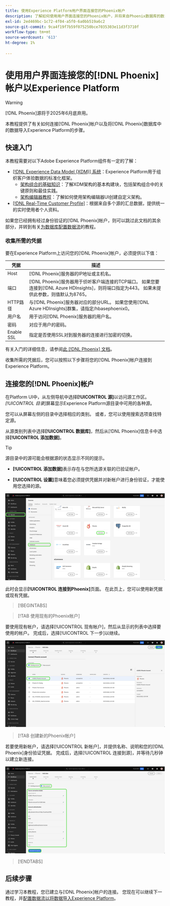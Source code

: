 ```yaml
---
title: 使用Experience Platform用户界面连接您的Phoenix帐户
description: 了解如何使用用户界面连接您的Phoenix帐户，并将来自Phoenix数据库的数据引入Experience Platform。
exl-id: 2ed469bc-1c72-4f04-a5f0-6a0bb519a6c2
source-git-commit: 9ca4f19f7b59f075250bce7035303e11d3f3710f
workflow-type: tm+mt
source-wordcount: '613'
ht-degree: 1%

---
```


# 使用用户界面连接您的[!DNL Phoenix]帐户以Experience Platform

>[!WARNING]
>
>[!DNL Phoenix]源将于2025年6月底弃用。

本教程提供了有关如何连接[!DNL Phoenix]帐户以及将[!DNL Phoenix]数据库中的数据导入Experience Platform的步骤。

## 快速入门

本教程需要对以下Adobe Experience Platform组件有一定的了解：

* [[!DNL Experience Data Model (XDM)] 系统](../../../../../xdm/home.md)：Experience Platform用于组织客户体验数据的标准化框架。
   * [架构组合的基础知识](../../../../../xdm/schema/composition.md)：了解XDM架构的基本构建块，包括架构组合中的关键原则和最佳实践。
   * [架构编辑器教程](../../../../../xdm/tutorials/create-schema-ui.md)：了解如何使用架构编辑器UI创建自定义架构。
* [[!DNL Real-Time Customer Profile]](../../../../../profile/home.md)：根据来自多个源的汇总数据，提供统一的实时使用者个人资料。

如果您已经拥有经过身份验证的[!DNL Phoenix]帐户，则可以跳过此文档的其余部分，并转到有关[为数据库配置数据流](../../dataflow/databases.md)的教程。

### 收集所需的凭据

要在Experience Platform上访问您的[!DNL Phoenix]帐户，必须提供以下值：

| 凭据 | 描述 |
| --- | --- |
| Host | [!DNL Phoenix]服务器的IP地址或主机名。 |
| 端口 | [!DNL Phoenix]服务器用于侦听客户端连接的TCP端口。 如果您要连接到[!DNL Azure HDInsights]，则将端口指定为443。 如果未提供此参数，则值默认为8765。 |
| HTTP路径 | 与[!DNL Phoenix]服务器对应的部分URL。 如果您使用[!DNL Azure HDInsights]群集，请指定/hbasephoenix0。 |
| 用户名 | 用于访问[!DNL Phoenix]服务器的用户名。 |
| 密码 | 对应于用户的密码。 |
| Enable SSL | 指定是否使用SSL对到服务器的连接进行加密的切换。 |

有关入门的详细信息，请参阅[此 [!DNL Phoenix] 文档](https://python-phoenixdb.readthedocs.io/en/latest/api.html)。

收集所需的凭据后，您可以按照以下步骤将您的[!DNL Phoenix]帐户连接到Experience Platform。

## 连接您的[!DNL Phoenix]帐户

在Platform UI中，从左侧导航中选择&#x200B;**[!UICONTROL 源]**&#x200B;以访问源工作区。 *[!UICONTROL 目录]*&#x200B;屏幕显示Experience Platform源目录中可用的各种源。

您可以从屏幕左侧的目录中选择相应的类别。 或者，您可以使用搜索选项查找特定源。

从源类别列表中选择&#x200B;**[!UICONTROL 数据库]**，然后从[!DNL Phoenix]信息卡中选择&#x200B;**[!UICONTROL 添加数据]**。

>[!TIP]
>
>源目录中的源可能会根据源的状态显示不同的提示。
> 
>* **[!UICONTROL 添加数据]**&#x200B;表示存在与您所选源关联的已验证帐户。
>
>* **[!UICONTROL 设置]**&#x200B;意味着您必须提供凭据并对新帐户进行身份验证，才能使用您选择的源。

![已选择Phoenix源卡的Experience PlatformUI上的源目录。](../../../../images/tutorials/create/phoenix/catalog.png)

此时会显示&#x200B;**[!UICONTROL 连接到Phoenix]**&#x200B;页面。 在此页上，您可以使用新凭据或现有凭据。

>[!BEGINTABS]

>[!TAB 使用现有的Phoenix帐户]

要使用现有帐户，请选择[!UICONTROL 现有帐户]，然后从显示的列表中选择要使用的帐户。 完成后，选择[!UICONTROL 下一步]以继续。

![组织中已存在的经过身份验证的Phoenix数据库帐户的列表。](../../../../images/tutorials/create/phoenix/existing.png)

>[!TAB 创建新的Phoenix帐户]

若要使用新帐户，请选择[!UICONTROL 新帐户]，并提供名称、说明和您的[!DNL Phoenix]身份验证凭据。 完成后，选择[!UICONTROL 连接到源]，并等待几秒钟以建立新连接。

![新的帐户界面，您可以在其中提供身份验证凭据并创建Phoenix帐户。](../../../../images/tutorials/create/phoenix/new.png)

>[!ENDTABS]

## 后续步骤

通过学习本教程，您已建立与[!DNL Phoenix]帐户的连接。 您现在可以继续下一教程，并[配置数据流以将数据导入Experience Platform](../../dataflow/databases.md)。
